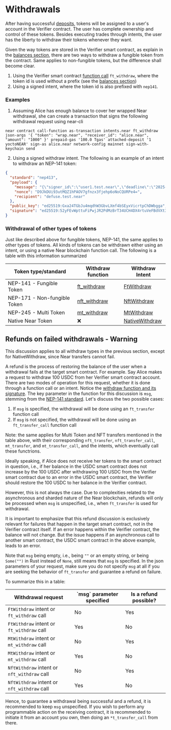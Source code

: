 # Withdrawals

After having successful [deposits](deposits.md), tokens will be assigned to a user's account in the Verifier contract. The user has complete ownership and control of these tokens. Besides executing trades through intents, the user has the liberty to withdraw their tokens whenever they want.

Given the way tokens are stored in the Verifier smart contract, as explain in the [balances section](balances-and-identifying-your-token.md), there are two ways to withdraw a fungible token from the contract. Same applies to non-fungible tokens, but the difference shall become clear.

1. Using the Verifier smart contract [function call](https://near.github.io/intents/defuse/tokens/nep141/trait.FungibleTokenWithdrawer.html#tymethod.ft_withdraw) `ft_withdraw`, where the token id is used without a prefix (see the [balances section](balances-and-identifying-your-token.md))
2. Using a signed intent, where the token id is also prefixed with `nep141`.

### Examples

1. Assuming Alice has enough balance to cover her wrapped Near withdrawal, she can create a transaction that signs the following withdrawal request using near-cli

```
near contract call-function as-transaction intents.near ft_withdraw json-args '{ "token": "wrap.near", "receiver_id": "alice.near", "amount": "1000" }' prepaid-gas '100.0 Tgas' attached-deposit '1 yoctoNEAR' sign-as alice.near network-config mainnet sign-with-keychain send
```

2. Using a signed withdraw intent. The following is an example of an intent to withdraw an NEP-141 token:

```json
{
  "standard": "nep413",
  "payload": {
    "message": "{\"signer_id\":\"user1.test.near\",\"deadline\":\"2025-05-20T13:29:34.360380Z\",\"intents\":[{\"intent\":\"ft_withdraw\",\"token\":\"wrap.near\",\"receiver_id\":\"alice.near\",\"amount\":\"1000\"}]}",
    "nonce": "D9JkDUi93utMQZ1hPAOV7gfnzx3fjehp6oNoCQURPe4=",
    "recipient": "defuse.test.near"
  },
  "public_key": "ed25519:Gxa24TGbJu4mqdhW3GbvLXmf4bSEyxVicrtpChDWbgga",
  "signature": "ed25519:52yFEvWpttuFiPwjJR2PdMzBrT34UCH4DX4rtuVeFBdVXt3C4ndA8Xxe7BczHuyC1ACqB24de97oW5U8YUty7omF"
}
```

### Withdrawal of other types of tokens

Just like described above for fungible tokens, NEP-141, the same applies to other types of tokens. All kinds of tokens can be withdrawn either using an intent, or using a native Near blockchain function call. The following is a table with this information summarized

| Token type/standard          | Withdraw function                                                                                                                | Withdraw Intent                                                                                        |
| ---------------------------- | -------------------------------------------------------------------------------------------------------------------------------- | ------------------------------------------------------------------------------------------------------ |
| NEP-141 - Fungible Token     | [ft\_withdraw](https://near.github.io/intents/defuse/tokens/nep141/trait.FungibleTokenWithdrawer.html#tymethod.ft_withdraw)      | [FtWithdraw](https://near.github.io/intents/defuse_core/intents/tokens/struct.FtWithdraw.html)         |
| NEP-171 - Non-fungible Token | [nft\_withdraw](https://near.github.io/intents/defuse/tokens/nep171/trait.NonFungibleTokenWithdrawer.html#tymethod.nft_withdraw) | [NftWithdraw](https://near.github.io/intents/defuse_core/intents/tokens/struct.NftWithdraw.html)       |
| NEP-245 - Multi Token        | [mt\_withdraw](https://near.github.io/intents/defuse/tokens/nep245/trait.MultiTokenWithdrawer.html#tymethod.mt_withdraw)         | [MtWithdraw](https://near.github.io/intents/defuse_core/intents/tokens/struct.MtWithdraw.html)         |
| Native Near Token            | ❌                                                                                                                                | [NativeWithdraw](https://near.github.io/intents/defuse_core/intents/tokens/struct.NativeWithdraw.html) |

## Refunds on failed withdrawals - Warning

This discussion applies to all withdraw types in the previous section, except for NativeWithdraw, since Near transfers cannot fail.

A refund is the process of restoring the balance of the user when a withdrawal fails at the target smart contract. For example. Say Alice makes a request to withdraw 100 USDC from her Verifier smart contract account. There are two modes of operation for this request, whether it is done through a function call or an intent. Notice the [withdraw function and its signature](https://near.github.io/intents/defuse/tokens/nep141/trait.FungibleTokenWithdrawer.html#tymethod.ft_withdraw). The key parameter in the function for this discussion is `msg`, stemming from the [NEP-141 standard](https://nomicon.io/Standards/Tokens/FungibleToken/Core). Let's discuss the two possible cases:

1. If `msg` is specified, the withdrawal will be done using an `ft_transfer` function call
2. If `msg` is not specified, the withdrawal will be done using an `ft_transfer_call` function call

Note: the same applies for Multi Token and NFT transfers mentioned in the table above, with their corresponding `nft_transfer`, `nft_transfer_call`, `mt_transfer`, and `mt_transfer_call`, and the intents, which eventually call these functrions.

Ideally speaking, if Alice does not receive her tokens to the smart contract in question, i.e., if her balance in the USDC smart contract does not increase by the 100 USDC after withdrawing 100 USDC from the Verifier smart contract due to an error in the USDC smart contract, the Verifier should restore the 100 USDC to her balance in the Verifier contract.&#x20;

However, this is not always the case. Due to complexities related to the asynchronous and sharded nature of the Near blockchain, refunds will only be processed when `msg` is unspecified, i.e., when `ft_transfer` is used for withdrawal.

It is important to emphasize that this refund discussion is exclusively relevant for failures that happen in the target smart contract, not in the Verifier contract itself. If an error happens within the Verifier contract, the balance will not change. But the issue happens if an asynchronous call to another smart contract, the USDC smart contract in the above example, leads to an error.

Note that `msg` being empty, i.e., being `""` or an empty string, or being `Some("")` in Rust instead of `None`, still means that `msg` is specified. In the json parameters of your request, make sure you do not specify `msg` at all if you are seeking the behavior of `ft_transfer` and guarantee a refund on failure.

To summarize this in a table:

| Withdrawal request                          | \`msg\` parameter specified | Is a refund possible? |
| ------------------------------------------- | --------------------------- | --------------------- |
| `FtWithdraw` intent or `ft_withdraw` call   | No                          | Yes                   |
| `FtWithdraw` intent or `ft_withdraw` call   | Yes                         | No                    |
| `MtWithdraw` intent or `mt_withdraw` call   | No                          | Yes                   |
| `MtWithdraw` intent or `mt_withdraw` call   | Yes                         | No                    |
| `NftWithdraw` intent or `nft_withdraw` call | No                          | Yes                   |
| `NftWithdraw` intent or `nft_withdraw` call | Yes                         | No                    |

Hence, to guarantee a withdrawal being successful and a refund, it is recommended to keep `msg` unspecified. If you wish to perform any programmable action on the receiving contract, it is recommended to initiate it from an account you own, then doing an `*t_transfer_call` from there.
